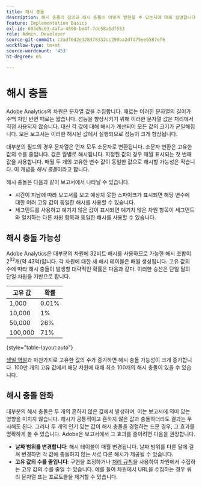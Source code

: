 ```yaml
---
title: 해시 충돌
description: 해시 충돌의 정의와 해시 충돌이 어떻게 발현될 수 있는지에 대해 설명합니다.
feature: Implementation Basics
exl-id: 693d5c03-4afa-4890-be4f-7dc58a1df553
role: Admin, Developer
source-git-commit: c2adf6d2e328378332cc290ba2dfd75ee6587ef6
workflow-type: tm+mt
source-wordcount: '453'
ht-degree: 6%

---
```


# 해시 충돌

Adobe Analytics의 차원은 문자열 값을 수집합니다. 때로는 이러한 문자열의 길이가 수백 자인 반면 때로는 짧습니다. 성능을 향상시키기 위해 이러한 문자열 값은 처리에서 직접 사용되지 않습니다. 대신 각 값에 대해 해시가 계산되어 모든 값의 크기가 균일해집니다. 모든 보고서는 이러한 해시된 값에서 실행되므로 성능이 크게 향상됩니다.

대부분의 필드의 경우 문자열은 먼저 모두 소문자로 변환됩니다. 소문자 변환은 고유한 값의 수를 줄입니다. 값은 월별로 해시됩니다. 지정된 값의 경우 매월 표시되는 첫 번째 값을 사용합니다. 매월 두 개의 고유한 변수 값이 동일한 값으로 해시할 가능성은 작습니다. 이 개념을 *해시 충돌*&#x200B;이라고 합니다.

해시 충돌은 다음과 같이 보고서에서 나타날 수 있습니다.

* 시간이 지남에 따라 보고서를 보고 예상치 못한 스파이크가 표시되면 해당 변수에 대한 여러 고유 값이 동일한 해시를 사용할 수 있습니다.
* 세그먼트를 사용하고 예기치 않은 값이 표시되면 예기치 않은 차원 항목이 세그먼트와 일치하는 다른 차원 항목과 동일한 해시를 사용할 수 있습니다.

## 해시 충돌 가능성

Adobe Analytics은 대부분의 차원에 32비트 해시를 사용하므로 가능한 해시 조합이 2<sup>32</sup>개(약 43억)입니다. 각 차원에 대한 새 해시 테이블은 매월 생성됩니다. 고유 값의 수에 따라 해시 충돌이 발생할 대략적인 확률은 다음과 같다. 이러한 승산은 단일 달의 단일 차원을 기반으로 합니다.

| 고유 값 | 확률 |
| --- | --- |
| 1,000 | 0.01% |
| 10,000 | 1% |
| 50,000 | 26% |
| 100,000 | 71% |

{style="table-layout:auto"}

[생일 역설](https://en.wikipedia.org/wiki/Birthday_problem)과 마찬가지로 고유한 값의 수가 증가하면 해시 충돌 가능성이 크게 증가합니다. 100만 개의 고유 값에서 해당 차원에 대해 최소 100개의 해시 충돌이 있을 수 있습니다.

## 해시 충돌 완화

대부분의 해시 충돌은 두 개의 흔하지 않은 값에서 발생하며, 이는 보고서에 의미 있는 영향을 미치지 않습니다. 해시가 공통적이고 흔하지 않은 값과 충돌하더라도 결과는 무시해도 된다. 그러나 두 개의 인기 있는 값이 해시 충돌을 경험하는 드문 경우, 그 효과를 명확하게 볼 수 있습니다. Adobe은 보고서에서 그 효과를 줄이려면 다음을 권장합니다.

* **날짜 범위를 변경합니다**: 해시 테이블이 매월 변경됩니다. 날짜 범위를 다른 달에 걸쳐 변경하면 각 값에 충돌하지 않는 서로 다른 해시가 제공될 수 있습니다.
* **고유 값의 수를 줄입니다**: 구현을 조정하거나 [처리 규칙](/help/admin/admin/c-manage-report-suites/c-edit-report-suites/general/processing-rules/pr-overview.md)을 사용하여 차원에서 수집하는 고유 값의 수를 줄일 수 있습니다. 예를 들어 차원에서 URL을 수집하는 경우 쿼리 문자열 또는 프로토콜을 제거할 수 있습니다.

<!-- https://wiki.corp.adobe.com/pages/viewpage.action?spaceKey=OmniArch&title=Uniques -->
